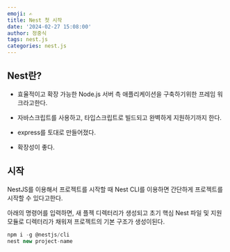```yaml
---
emoji: ✍
title: Nest 첫 시작
date: '2024-02-27 15:08:00'
author: 정중식
tags: nest.js
categories: nest.js
---
```


## Nest란?

- 효율적이고 확장 가능한 Node.js 서버 측 애플리케이션을 구축하기위한 프레임 워크라고한다.

- 자바스크립트를 사용하고, 타입스크립트로 빌드되고 완벽하게 지원하기까지 한다.

- express를 토대로 만들어졌다.

- 확장성이 좋다.

## 시작

NestJS를 이용해서 프로젝트를 시작할 때 Nest CLI를 이용하면 간단하게 프로젝트를 시작할 수 있다고한다.

아래의 명령어를 입력하면,
새 플젝 디렉터리가 생성되고 초기 핵심 Nest 파일 및 지원 모듈로 디렉터리가 채워져 프로젝트의 기본 구조가 생성이된다.

```js
npm i -g @nestjs/cli
nest new project-name
```

```toc

```
